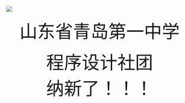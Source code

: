 <img src="https://gss3.bdstatic.com/7Po3dSag_xI4khGkpoWK1HF6hhy/baike/c0%3Dbaike92%2C5%2C5%2C92%2C30/sign=c82d0d24982f07084b082252884dd3fc/3801213fb80e7bec1b1c1c8a292eb9389a506b92.jpg" style="text-align: center"></img>

<font size="100px"><center> 山东省青岛第一中学 </center>

<center> 程序设计社团 </center>

<center> 纳新了！！！ </center>

